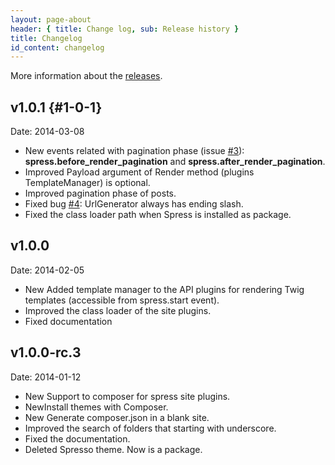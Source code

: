 ```yaml
---
layout: page-about
header: { title: Change log, sub: Release history }
title: Changelog
id_content: changelog 
---
```


More information about the [releases](https://github.com/yosymfony/Spress/releases).

## v1.0.1 {#1-0-1}
Date: 2014-03-08

* <span class="label label-success">New</span> events related with pagination phase (issue [#3](https://github.com/yosymfony/Spress/issues/3)): **spress.before_render_pagination** and **spress.after_render_pagination**.
* <span class="label label-primary">Improved</span> Payload argument of Render method (plugins TemplateManager) is optional.
* <span class="label label-primary">Improved</span> pagination phase of posts.
* <span class="label label-default">Fixed</span> bug [#4](https://github.com/yosymfony/Spress/issues/4): UrlGenerator always has ending slash.
* <span class="label label-default">Fixed</span> the class loader path when Spress is installed as package.

## v1.0.0
Date: 2014-02-05

* <span class="label label-success">New</span> Added template manager to the API plugins for rendering Twig templates (accessible from spress.start event).
* <span class="label label-primary">Improved</span> the class loader of the site plugins.
* <span class="label label-default">Fixed</span> documentation

## v1.0.0-rc.3
Date: 2014-01-12

* <span class="label label-success">New</span> Support to composer for spress site plugins.
* <span class="label label-success">New</span>Install themes with Composer.
* <span class="label label-success">New</span> Generate composer.json in a blank site.
* <span class="label label-primary">Improved</span> the search of folders that starting with underscore.
* <span class="label label-default">Fixed</span> the documentation.
* <span class="label label-danger">Deleted</span> Spresso theme. Now is a package.
